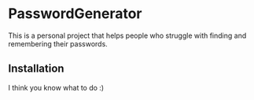 # PasswordGenerator

This is a personal project that helps people who struggle with finding and remembering their passwords.

## Installation

I think you know what to do :)
